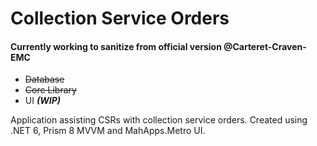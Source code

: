 # Collection Service Orders

#### Currently working to sanitize from official version @Carteret-Craven-EMC

* ~~Database~~
* ~~Core Library~~
* UI **_(WIP)_**

Application assisting CSRs with collection service orders. Created using .NET 6, Prism 8 MVVM and MahApps.Metro UI.
